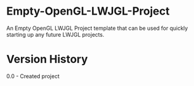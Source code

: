 Empty-OpenGL-LWJGL-Project
==========================

An Empty OpenGL LWJGL Project template that can be used for quickly starting up any future LWJGL projects.

Version History
===============

0.0 - Created project
